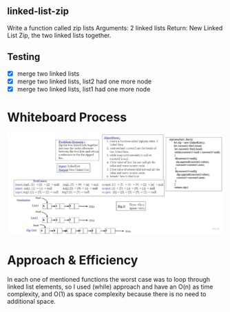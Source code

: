 ## linked-list-zip
Write a function called zip lists
Arguments: 2 linked lists
Return: New Linked List Zip, the two linked lists together.
## Testing
- [x] merge two linked lists 
- [x] merge two linked lists, list2 had one more node 
- [x] merge two linked lists, list1 had one more node
# Whiteboard Process
![](./linked-list-zip.jpg)
# Approach & Efficiency
In each one of mentioned functions the worst case was to loop through linked list elements, so I used (while) approach and have an O(n) as time complexity, and O(1) as space complexity because there is no need to additional space.